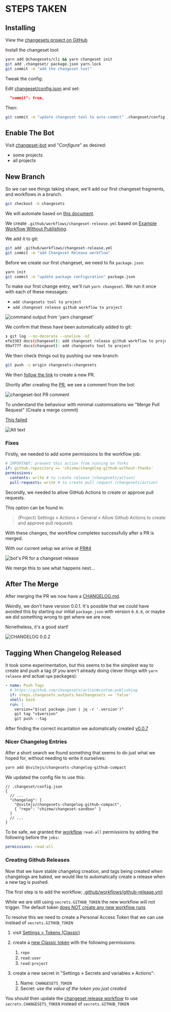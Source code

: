 # STEPS TAKEN

## Installing

View the
[changesets project on GitHub](https://github.com/changesets/changesets/tree/main)

Install the changeset tool:

```sh
yarn add @changesets/cli && yarn changeset init
git add .changeset/ package.json yarn.lock
git commit -m "add the changeset tool"
```

Tweak the config:

Edit [changeset/config.json](.changeset/config.json) and set:

```json
  "commit": true,
```

Then:

```sh
git commit -m "update changeset tool to auto-commit" .changeset/config.json
```

## Enable The Bot

Visit [changeset-bot](https://github.com/apps/changeset-bot)
and "_Configure_" as desired:

- some projects
- all projects

## New Branch

So we can see things taking shape, we'll add our first changeset fragments, and
workflows in a branch.

```sh
git checkout -b changesets
```

We will automate based on
[this document](https://github.com/changesets/changesets/blob/main/docs/automating-changesets.md).

We create `.github/workflows/changeset-release.yml` based on
[Example Workflow Without Publishing](https://github.com/changesets/action#without-publishing).

We add it to git:

```sh
git add .github/workflows/changeset-release.yml
git commit -m "add Changeset Release workflow"
```

Before we create our first changeset, we need to fix `package.json`:

```sh
yarn init
git commit -m "update package configuration" package.json
```

To make our first change entry, we'll run `yarn changeset`. We run it once with
each of these messages:

- `add changesets tool to project`
- `add changeset release github workflow to project`

![command output from 'yarn changeset'](docs/images/001-yarn-changeset.png)

We confirm that these have been automatically added to git:

```sh
❯ git log --no-decorate --oneline -n2
efe3383 docs(changeset): add changeset release github workflow to project
99af77f docs(changeset): add changesets tool to project
```

We then check things out by pushing our new branch:

```sh
git push -u origin changesets:changesets
```

We then
[follow the link](https://github.com/chizmw/changeset-sandbox/pull/new/changesets)
to create a new PR.

Shortly after creating the
[PR](https://github.com/chizmw/changeset-sandbox/pull/1),
we see a comment from the bot:

![changeset-bot PR comment](docs/images/002-changeset-bot-pr-comment.png)

To understand the behaviour with minimal customisations we "Merge Pull Request"
(Create a merge commit)

[This failed](https://github.com/chizmw/changeset-sandbox/actions/runs/5533364092/jobs/10096785328)

![Alt text](docs/images/003-port-merge-workflow-failed.png)

### Fixes

Firstly, we needed to add some permissions to the workflow job:

```yaml
# IMPORTANT: prevent this action from running on forks
if: github.repository == 'chizmw/changelog-github-without-thanks'
permissions:
  contents: write # to create release (changesets/action)
  pull-requests: write # to create pull request (changesets/action)
```

Secondly, we needed to allow GitHub Actions to create or approve pull requests.

This option can be found in:

> (Project) Settings » Actions » General » Allow Github Actions to create and
> approve pull requests

With these changes, the workflow completes successfully after a PR is merged.

With our current setup we arrive at
[PR#4](https://github.com/chizmw/changeset-sandbox/pull/4)

![bot's PR for a changeset release](docs/images/004-bot-makes-pr.png)

We merge this to see what happens next...

## After The Merge

After merging the PR we now have a
[CHANGELOG.md](https://github.com/chizmw/changeset-sandbox/blob/f7d31cdbedd7ff496266e8310f906cf760868c9a/CHANGELOG.md).

Weirdly, we don't have version 0.0.1. It's possible that we could have avoided
this by starting our initial `package.json` with version `0.0.0`, or maybe we
did something wrong to get where we are now.

Nonetheless, it's a good start!

![CHANGELOG 0.0.2](docs/images/005-changelog-002.png)

## Tagging When Changelog Released

It took some experimentation, but this seems to be the simplest way to create
and push a tag (if you aren't already doing clever things with `yarn release`
and actual `npm` packages):

```yaml
- name: Push Tags
  # https://github.com/changesets/action#custom-publishing
  if: steps.changesets.outputs.hasChangesets == 'false'
  shell: bash
  run: |
    version="$(cat package.json | jq -r '.version')"
    git tag "v$version"
    git push --tag
```

After finding the correct incantation we automatically created
[v0.0.7](https://github.com/chizmw/changeset-sandbox/releases/tag/v0.0.7)

### Nicer Changelog Entries

After a short search we found something that seems to do just what we hoped
for, without needing to write it ourselves:

```sh
yarn add @svitejs/changesets-changelog-github-compact
```

We updated the config file to use this:

```jsonc
// .changeset/config.json
{
  // ...
  "changelog": [
    "@svitejs/changesets-changelog-github-compact",
    { "repo": "chizmw/changeset-sandbox" }
  ]
  // ...
}
```

To be safe, we granted the
[workflow](.github/workflows/changeset-release.yml)
`read-all` permissions by adding the
following before the `jobs:`

```yaml
permissions: read-all
```

### Creating Github Releases

Now that we have stable changelog creation, and tags being created when
changelogs are baked, we would like to automatically create a release when a
new tag is pushed.

The first step is to add the workflow;
[.github/workflows/github-release.yml](.github/workflows/github-release.yml)

While we are still using `secrets.GITHUB_TOKEN` the new workflow will not
trigger. The default token
[does NOT create any new workflow runs](https://docs.github.com/en/actions/using-workflows/triggering-a-workflow#triggering-a-workflow-from-a-workflow)

To resolve this we need to create a Personal Access Token that we can use
instead of `secrets.GITHUB_TOKEN`

1. visit [Settings > Tokens (Classic)](https://github.com/settings/tokens)
1. create a [new Classic token](https://github.com/settings/tokens/new)
   with the following permissions:

   1. `repo`
   1. `read:user`
   1. `read:project`

1. create a new secret in "Settings » Secrets and variables » Actions":

   1. Name: `CHANGESETS_TOKEN`
   2. Secret: _use the value of the token you just created_

You should then update the
[changeset release workflow](.github/workflows/changeset-release.yml)
to use `secrets.CHANGESETS_TOKEN` instead of `secrets.GITHUB_TOKEN`
